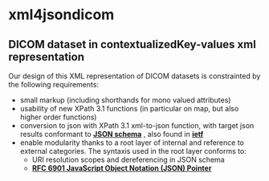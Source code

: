 # xml4jsondicom
## DICOM dataset in contextualizedKey-values xml representation

Our design of this XML representation of DICOM datasets is constrainted by the following requirements:
- small markup (including shorthands for mono valued attributes)
- usability of new XPath 3.1 functions (in particular on map, but also higher order functions)
- conversion to json with XPath 3.1 xml-to-json function, with target json results conformant to __[JSON schema](https://json-schema.org/specification.html)__ , also found in __[ietf](https://tools.ietf.org/html/draft-handrews-json-schema-02)__
- enable modularity thanks to a root layer of internal and reference to external categories. The syntaxis used in the root layer conforms to:
    - URI resolution scopes and dereferencing in JSON schema
    - __[RFC 6901 JavaScript Object Notation (JSON) Pointer](https://tools.ietf.org/html/rfc6901)__

